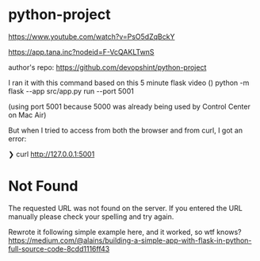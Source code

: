 # python-project
https://www.youtube.com/watch?v=PsO5dZqBckY

https://app.tana.inc?nodeid=F-VcQAKLTwnS

author's repo:
https://github.com/devopshint/python-project

I ran it with this command based on this 5 minute flask video ()
python  -m flask --app src/app.py run --port 5001

(using port 5001 because 5000 was already being used by Control Center on Mac Air)

But when I tried to access from both the browser and from curl, I got an error:

❯ curl http://127.0.0.1:5001
<!doctype html>
<html lang=en>
<title>404 Not Found</title>
<h1>Not Found</h1>
<p>The requested URL was not found on the server. If you entered the URL manually please check your spelling and try again.</p>

Rewrote it following simple example here, and it worked, so wtf knows?
https://medium.com/@alains/building-a-simple-app-with-flask-in-python-full-source-code-8cdd1116ff43

